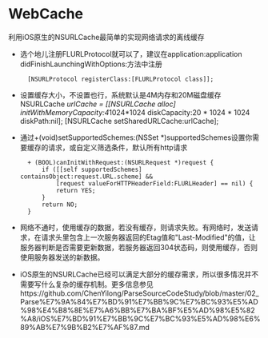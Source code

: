 # WebCache
利用iOS原生的NSURLCache最简单的实现网络请求的离线缓存
* 选个地儿注册FLURLProtocol就可以了，建议在application:application didFinishLaunchingWithOptions:方法中注册

        [NSURLProtocol registerClass:[FLURLProtocol class]];
* 设置缓存大小，不设置也行，系统默认是4M内存和20M磁盘缓存
        NSURLCache *urlCache = [[NSURLCache alloc] initWithMemoryCapacity:4*1024*1024 diskCapacity:20 * 1024 * 1024 diskPath:nil];
        [NSURLCache setSharedURLCache:urlCache];
* 通过+(void)setSupportedSchemes:(NSSet *)supportedSchemes设置你需要缓存的请求，或自定义筛选条件，默认所有http请求

        + (BOOL)canInitWithRequest:(NSURLRequest *)request {
            if ([[self supportedSchemes] containsObject:request.URL.scheme] &&
                [request valueForHTTPHeaderField:FLURLHeader] == nil) {
                return YES;
            }
            return NO;
        }
* 网络不通时，使用缓存的数据，若没有缓存，则请求失败。有网络时，发送请求，在请求头里包含上一次服务器返回的Etag值和"Last-Modified"的值，让服务器判断是否需要更新数据，若服务器返回304状态码，则使用缓存，否则使用服务器发送的新数据。

* iOS原生的NSURLCache已经可以满足大部分的缓存需求，所以很多情况并不需要写什么复杂的缓存机制。更多信息参见https://github.com/ChenYilong/ParseSourceCodeStudy/blob/master/02_Parse%E7%9A%84%E7%BD%91%E7%BB%9C%E7%BC%93%E5%AD%98%E4%B8%8E%E7%A6%BB%E7%BA%BF%E5%AD%98%E5%82%A8/iOS%E7%BD%91%E7%BB%9C%E7%BC%93%E5%AD%98%E6%89%AB%E7%9B%B2%E7%AF%87.md

